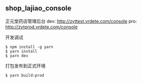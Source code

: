 ## shop_lajiao_console

正元堂药店管理后台
dev: http://zyttest.vrdete.com/console
pro: http://zytprod.vrdete.com/console

开发调试
```
$ npm install -g yarn
$ yarn install
$ yarn dev
```

打包发布到正式环境
```
$ yarn build:prod
```
